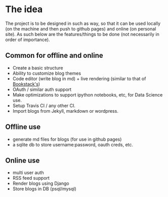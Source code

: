 # The idea
The project is to be designed in such as way, so that it can be used locally (on the machine and then push to github pages) and online (on personal site). As such below are the features/things to be done (not necessarily in order of importance).
 

## Common for offline and online
* Create a basic structure
* Ability to customize blog themes
* Code editor (write blog in md) + live rendering (similar to that of [Bookstack's](https://user-images.githubusercontent.com/21090563/45772099-b6a12680-bbfb-11e8-81ed-7c3c16e69a4c.png))
* OAuth / similar auth support
* Make optimizations to support ipython notebooks, etc, for Data Science use.
* Setup Travis CI / any other CI.
* Import blogs from Jekyll, markdown or wordpress.

## Offline use 
* generate md files for blogs (for use in github pages)
* a sqlite db to store username:password, oauth creds, etc.

## Online use
* multi user auth
* RSS feed support
* Render blogs using Django
* Store blogs in DB (psql/mysql)


